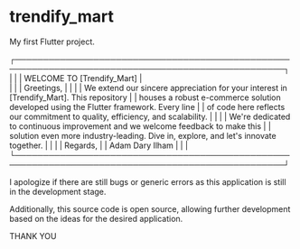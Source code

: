 # trendify_mart

My first Flutter project.

┌──────────────────────────────────────────────────────────────────────────────────────────────────┐
|                                                                                                  |
|                                   WELCOME TO [Trendify_Mart]                                     |  
|                                                                                                  |
|    Greetings,                                                                                    |
|                                                                                                  |
|    We extend our sincere appreciation for your interest in [Trendify_Mart]. This repository      |
|    houses a robust e-commerce solution developed using the Flutter framework. Every line         |
|    of code here reflects our commitment to quality, efficiency, and scalability.                 |
|                                                                                                  |
|    We're dedicated to continuous improvement and we welcome feedback to make this                |
|    solution even more industry-leading. Dive in, explore, and let's innovate together.           |
|                                                                                                  |
|    Regards,                                                                                      |
|    Adam Dary Ilham                                                                               |
|                                                                                                  |
└──────────────────────────────────────────────────────────────────────────────────────────────────┘

I apologize if there are still bugs or generic errors as this application is still in the development stage. 

Additionally, this source code is open source, allowing further development based on the ideas for the desired application.

THANK YOU


